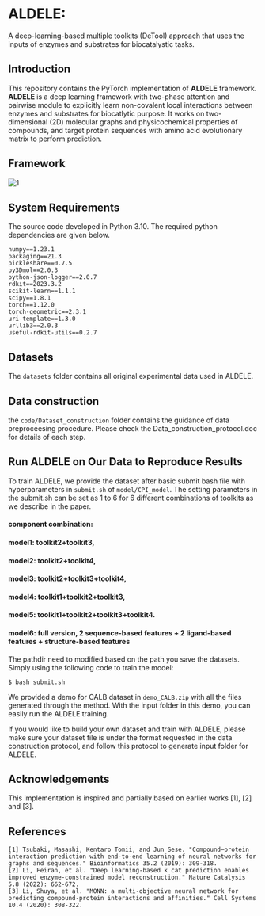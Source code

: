 # ALDELE: 

A deep-learning-based multiple toolkits (DeTool) approach that uses the inputs of enzymes and substrates for biocatalystic tasks.


## Introduction
This repository contains the PyTorch implementation of **ALDELE** framework.  
**ALDELE** is a deep learning framework with two-phase attention and pairwise module to explicitly learn non-covalent local interactions between enzymes and substrates for biocatlytic purpose.
It works on two-dimensional (2D) molecular graphs and physicochemical properties of compounds, and target protein sequences with amino acid evolutionary matrix to perform prediction.
## Framework
![1](https://github.com/Xiangwen-Wang/ALDELE/assets/83728171/6dbde8b3-4823-4f52-aaf6-ca2289edb716)

## System Requirements
The source code developed in Python 3.10. The required python dependencies are given below. 

```
numpy==1.23.1
packaging==21.3
pickleshare==0.7.5
py3Dmol==2.0.3
python-json-logger==2.0.7
rdkit==2023.3.2
scikit-learn==1.1.1
scipy==1.8.1
torch==1.12.0
torch-geometric==2.3.1
uri-template==1.3.0
urllib3==2.0.3
useful-rdkit-utils==0.2.7

```

## Datasets
The `datasets` folder contains all original experimental data used in ALDELE.
 

## Data construction
the `code/Dataset_construction` folder contains the guidance of data preproceesing procedure.
Please check the Data_construction_protocol.doc for details of each step.


## Run ALDELE on Our Data to Reproduce Results

To train ALDELE, we provide the dataset after basic submit bash file with hyperparameters in `submit.sh` of `model/CPI_model`.
The setting parameters in the submit.sh can be set as 1 to 6 for 6 different combinations of toolkits as we describe in the paper.
#### component combination:
####   model1: toolkit2+toolkit3,
####   model2: toolkit2+toolkit4,
####   model3: toolkit2+toolkit3+toolkit4,
####   model4: toolkit1+toolkit2+toolkit3,
####   model5: toolkit1+toolkit2+toolkit3+toolkit4.
####   model6: full version, 2 sequence-based features + 2 ligand-based features + structure-based features
The pathdir need to modified based on the path you save the datasets.
Simply using the following code to train the model:
```
$ bash submit.sh
```
We provided a demo for CALB dataset in `demo_CALB.zip` with all the files generated through the method. With the input folder in this demo, you can easily run the ALDELE training.

If you would like to build your own dataset and train with ALDELE, please make sure your dataset file is under the format requested in the data construction protocol, and follow this protocol to generate input folder for ALDELE.

## Acknowledgements
This implementation is inspired and partially based on earlier works [1], [2] and [3].


## References
    [1] Tsubaki, Masashi, Kentaro Tomii, and Jun Sese. "Compound–protein interaction prediction with end-to-end learning of neural networks for graphs and sequences." Bioinformatics 35.2 (2019): 309-318.
    [2] Li, Feiran, et al. "Deep learning-based k cat prediction enables improved enzyme-constrained model reconstruction." Nature Catalysis 5.8 (2022): 662-672.
    [3] Li, Shuya, et al. "MONN: a multi-objective neural network for predicting compound-protein interactions and affinities." Cell Systems 10.4 (2020): 308-322.
